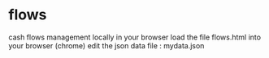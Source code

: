 # flows
cash flows management locally in your browser
load the file flows.html into your browser (chrome)
edit the json data file : mydata.json

